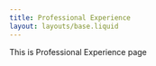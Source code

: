 ```yaml
---
title: Professional Experience
layout: layouts/base.liquid
---
```

<p>This is Professional Experience page</p>